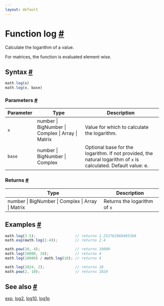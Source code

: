 ```yaml
---
layout: default
---
```


<!-- Note: This file is automatically generated from source code comments. Changes made in this file will be overridden. -->

<h1 id="function-log">Function log <a href="#function-log" title="Permalink">#</a></h1>

Calculate the logarithm of a value.

For matrices, the function is evaluated element wise.


<h2 id="syntax">Syntax <a href="#syntax" title="Permalink">#</a></h2>

```js
math.log(x)
math.log(x, base)
```

<h3 id="parameters">Parameters <a href="#parameters" title="Permalink">#</a></h3>

Parameter | Type | Description
--------- | ---- | -----------
`x` | number &#124; BigNumber &#124; Complex &#124; Array &#124; Matrix |  Value for which to calculate the logarithm.
`base` | number &#124; BigNumber &#124; Complex |  Optional base for the logarithm. If not provided, the natural logarithm of `x` is calculated. Default value: e.

<h3 id="returns">Returns <a href="#returns" title="Permalink">#</a></h3>

Type | Description
---- | -----------
number &#124; BigNumber &#124; Complex &#124; Array &#124; Matrix |  Returns the logarithm of `x`


<h2 id="examples">Examples <a href="#examples" title="Permalink">#</a></h2>

```js
math.log(3.5);                  // returns 1.252762968495368
math.exp(math.log(2.4));        // returns 2.4

math.pow(10, 4);                // returns 10000
math.log(10000, 10);            // returns 4
math.log(10000) / math.log(10); // returns 4

math.log(1024, 2);              // returns 10
math.pow(2, 10);                // returns 1024
```


<h2 id="see-also">See also <a href="#see-also" title="Permalink">#</a></h2>

[exp](exp.html),
[log2](log2.html),
[log10](log10.html),
[log1p](log1p.html)

